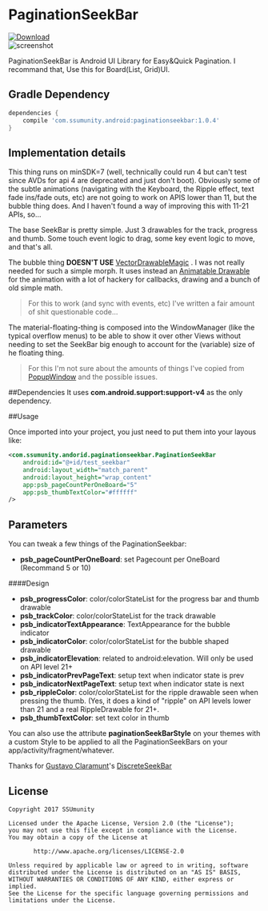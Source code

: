# PaginationSeekBar
[ ![Download](https://api.bintray.com/packages/ssumunity-oss/maven/paginationseekbar/images/download.svg)  ](https://bintray.com/ssumunity-oss/maven/paginationseekbar/_latestVersion)  
![screenshot](https://media.giphy.com/media/26uf55vfqgoEAmlO0/giphy.gif)

PaginationSeekBar is Android UI Library for Easy&Quick Pagination. I recommand that, Use this for Board(List, Grid)UI.

## Gradle Dependency
```gradle
dependencies {
	compile 'com.ssumunity.android:paginationseekbar:1.0.4'
}
```

## Implementation details
This thing runs on minSDK=7 (well, technically could run 4 but can't test since AVDs for api 4 are deprecated and just don't boot).
Obviously some of the subtle animations (navigating with the Keyboard, the Ripple effect, text fade ins/fade outs, etc) are not going to work on APIS lower than 11, but the bubble thing does. And I haven't found a way of improving this with 11-21 APIs, so...

The base SeekBar is pretty simple. Just 3 drawables for the track, progress and thumb. Some touch event logic to drag, some key event logic to move, and that's all.

The bubble thing **DOESN'T USE** [VectorDrawableMagic] . I was not really needed for such a simple morph. It uses instead an [Animatable Drawable] for the animation with a lot of hackery for callbacks, drawing and a bunch of old simple math.

>For this to work (and sync with events, etc) I've written a fair amount of shit questionable code...

The material-floating-thing is composed into the WindowManager (like the typical overflow menus) to be able to show it over other Views without needing to set the SeekBar big enough to account for the (variable) size of he floating thing.

>For this I'm not sure about the amounts of things I've copied from [PopupWindow] and the possible issues.

##Dependencies
It uses **com.android.support:support-v4** as the only dependency.

##Usage

Once imported into your project, you just need to put them into your layous like:
```xml
<com.ssumunity.andorid.paginationseekbar.PaginationSeekBar
	android:id="@+id/test_seekbar"
    android:layout_width="match_parent"
    android:layout_height="wrap_content"
    app:psb_pageCountPerOneBoard="5"
    app:psb_thumbTextColor="#ffffff"
/>
```

## Parameters
You can tweak a few things of the PaginationSeekbar:

* **psb_pageCountPerOneBoard**: set Pagecount per OneBoard (Recommand 5 or 10)

####Design
 
* **psb_progressColor**: color/colorStateList for the progress bar and thumb drawable
* **psb_trackColor**: color/colorStateList for the track drawable
* **psb_indicatorTextAppearance**: TextAppearance for the bubble indicator
* **psb_indicatorColor**: color/colorStateList for the bubble shaped drawable
* **psb_indicatorElevation**: related to android:elevation. Will only be used on API level 21+
* **psb_indicatorPrevPageText**: setup text when indicator state is prev
* **psb_indicatorNextPageText**: setup text when indicator state is next
* **psb_rippleColor**: color/colorStateList for the ripple drawable seen when pressing the thumb. (Yes, it does a kind of "ripple" on API levels lower than 21 and a real RippleDrawable for 21+.
* **psb_thumbTextColor**: set text color in thumb

You can also use the attribute **paginationSeekBarStyle** on your themes with a custom Style to be applied to all the PaginationSeekBars on your app/activity/fragment/whatever.

Thanks for [Gustavo Claramunt]'s [DiscreteSeekBar]

## License
```
Copyright 2017 SSUmunity

Licensed under the Apache License, Version 2.0 (the "License");
you may not use this file except in compliance with the License.
You may obtain a copy of the License at

       http://www.apache.org/licenses/LICENSE-2.0

Unless required by applicable law or agreed to in writing, software
distributed under the License is distributed on an "AS IS" BASIS,
WITHOUT WARRANTIES OR CONDITIONS OF ANY KIND, either express or implied.
See the License for the specific language governing permissions and
limitations under the License.
```

[Discrete Slider]:http://www.google.com/design/spec/components/sliders.html#sliders-discrete-slider
[VectorDrawableMagic]:https://developer.android.com/reference/android/graphics/drawable/AnimatedVectorDrawable.html
[Animatable Drawable]:https://developer.android.com/reference/android/graphics/drawable/Animatable.html
[PopupWindow]:https://developer.android.com/reference/android/widget/PopupWindow.html
[Gustavo Claramunt]:https://github.com/AnderWeb
[DiscreteSeekBar]:https://github.com/AnderWeb/discreteSeekBar

